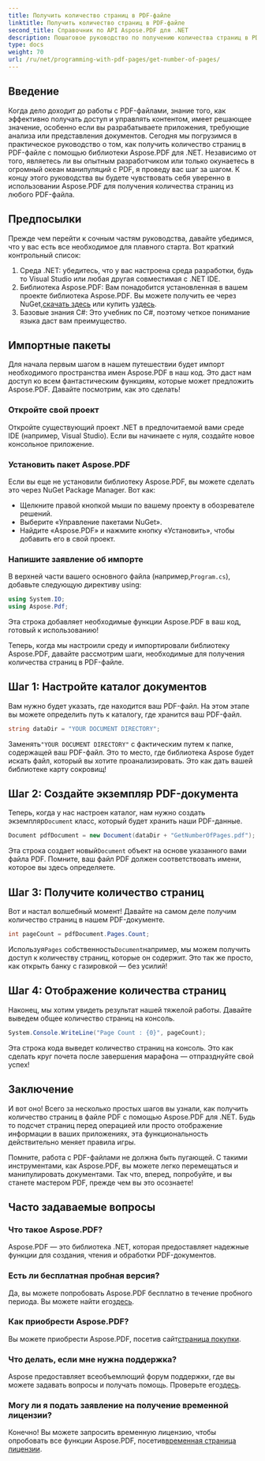 ```yaml
---
title: Получить количество страниц в PDF-файле
linktitle: Получить количество страниц в PDF-файле
second_title: Справочник по API Aspose.PDF для .NET
description: Пошаговое руководство по получению количества страниц в PDF-файле с помощью Aspose.PDF для .NET. Простота реализации, идеально подходит для ваших проектов.
type: docs
weight: 70
url: /ru/net/programming-with-pdf-pages/get-number-of-pages/
---
```

## Введение

Когда дело доходит до работы с PDF-файлами, знание того, как эффективно получать доступ и управлять контентом, имеет решающее значение, особенно если вы разрабатываете приложения, требующие анализа или представления документов. Сегодня мы погрузимся в практическое руководство о том, как получить количество страниц в PDF-файле с помощью библиотеки Aspose.PDF для .NET. Независимо от того, являетесь ли вы опытным разработчиком или только окунаетесь в огромный океан манипуляций с PDF, я проведу вас шаг за шагом. К концу этого руководства вы будете чувствовать себя уверенно в использовании Aspose.PDF для получения количества страниц из любого PDF-файла.

## Предпосылки

Прежде чем перейти к сочным частям руководства, давайте убедимся, что у вас есть все необходимое для плавного старта. Вот краткий контрольный список:

1. Среда .NET: убедитесь, что у вас настроена среда разработки, будь то Visual Studio или любая другая совместимая с .NET IDE.
2.  Библиотека Aspose.PDF: Вам понадобится установленная в вашем проекте библиотека Aspose.PDF. Вы можете получить ее через NuGet,[скачать здесь](https://releases.aspose.com/pdf/net/) или купить у[здесь](https://purchase.aspose.com/buy).
3. Базовые знания C#: Это учебник по C#, поэтому четкое понимание языка даст вам преимущество.

## Импортные пакеты

Для начала первым шагом в нашем путешествии будет импорт необходимого пространства имен Aspose.PDF в наш код. Это даст нам доступ ко всем фантастическим функциям, которые может предложить Aspose.PDF. Давайте посмотрим, как это сделать!

### Откройте свой проект

Откройте существующий проект .NET в предпочитаемой вами среде IDE (например, Visual Studio). Если вы начинаете с нуля, создайте новое консольное приложение. 

### Установить пакет Aspose.PDF

Если вы еще не установили библиотеку Aspose.PDF, вы можете сделать это через NuGet Package Manager. Вот как:

- Щелкните правой кнопкой мыши по вашему проекту в обозревателе решений.
- Выберите «Управление пакетами NuGet».
- Найдите «Aspose.PDF» и нажмите кнопку «Установить», чтобы добавить его в свой проект.

### Напишите заявление об импорте

 В верхней части вашего основного файла (например,`Program.cs`), добавьте следующую директиву using:

```csharp
using System.IO;
using Aspose.Pdf;
```

Эта строка добавляет необходимые функции Aspose.PDF в ваш код, готовый к использованию!

Теперь, когда мы настроили среду и импортировали библиотеку Aspose.PDF, давайте рассмотрим шаги, необходимые для получения количества страниц в PDF-файле.

## Шаг 1: Настройте каталог документов

Вам нужно будет указать, где находится ваш PDF-файл. На этом этапе вы можете определить путь к каталогу, где хранится ваш PDF-файл.

```csharp
string dataDir = "YOUR DOCUMENT DIRECTORY";
```
 Заменять`"YOUR DOCUMENT DIRECTORY"` с фактическим путем к папке, содержащей ваш PDF-файл. Это то место, где библиотека Aspose будет искать файл, который вы хотите проанализировать. Это как дать вашей библиотеке карту сокровищ!

## Шаг 2: Создайте экземпляр PDF-документа

 Теперь, когда у нас настроен каталог, нам нужно создать экземпляр`Document` класс, который будет хранить наши PDF-данные.

```csharp
Document pdfDocument = new Document(dataDir + "GetNumberOfPages.pdf");
```
 Эта строка создает новый`Document` объект на основе указанного вами файла PDF. Помните, ваш файл PDF должен соответствовать имени, которое вы здесь определяете.

## Шаг 3: Получите количество страниц

Вот и настал волшебный момент! Давайте на самом деле получим количество страниц в нашем PDF-документе.

```csharp
int pageCount = pdfDocument.Pages.Count;
```
 Используя`Pages` собственность`Document`например, мы можем получить доступ к количеству страниц, которые он содержит. Это так же просто, как открыть банку с газировкой — без усилий!

## Шаг 4: Отображение количества страниц

Наконец, мы хотим увидеть результат нашей тяжелой работы. Давайте выведем общее количество страниц на консоль.

```csharp
System.Console.WriteLine("Page Count : {0}", pageCount);
```
Эта строка кода выведет количество страниц на консоль. Это как сделать круг почета после завершения марафона — отпразднуйте свой успех!

## Заключение

И вот оно! Всего за несколько простых шагов вы узнали, как получить количество страниц в файле PDF с помощью Aspose.PDF для .NET. Будь то подсчет страниц перед операцией или просто отображение информации в ваших приложениях, эта функциональность действительно меняет правила игры. 

Помните, работа с PDF-файлами не должна быть пугающей. С такими инструментами, как Aspose.PDF, вы можете легко перемещаться и манипулировать документами. Так что, вперед, попробуйте, и вы станете мастером PDF, прежде чем вы это осознаете!

## Часто задаваемые вопросы

### Что такое Aspose.PDF?
Aspose.PDF — это библиотека .NET, которая предоставляет надежные функции для создания, чтения и обработки PDF-документов.

### Есть ли бесплатная пробная версия?
 Да, вы можете попробовать Aspose.PDF бесплатно в течение пробного периода. Вы можете найти его[здесь](https://releases.aspose.com/).

### Как приобрести Aspose.PDF?
 Вы можете приобрести Aspose.PDF, посетив сайт[страница покупки](https://purchase.aspose.com/buy).

### Что делать, если мне нужна поддержка?
 Aspose предоставляет всеобъемлющий форум поддержки, где вы можете задавать вопросы и получать помощь. Проверьте его[здесь](https://forum.aspose.com/c/pdf/10).

### Могу ли я подать заявление на получение временной лицензии?
 Конечно! Вы можете запросить временную лицензию, чтобы опробовать все функции Aspose.PDF, посетив[временная страница лицензии](https://purchase.aspose.com/temporary-license/).